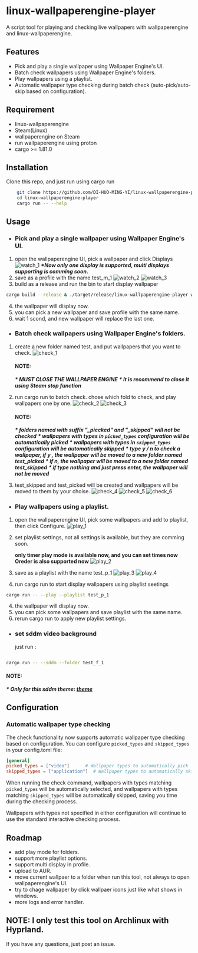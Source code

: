 # linux-wallpaperengine-player

A script tool for playing and checking live wallpapers with wallpaperengine and linux-wallpaperengine.

## Features

- Pick and play a single wallpaper using Wallpaper Engine's UI.
- Batch check wallpapers using Wallpaper Engine's folders.
- Play wallpapers using a playlist.
- Automatic wallpaper type checking during batch check (auto-pick/auto-skip based on configuration).

## Requirement

- linux-wallpaperengine
- Steam(Linux)
- wallpaperengine on Steam
- run wallpaperengine using proton
- cargo >= 1.81.0

## Installation

Clone this repo, and just run using cargo run

```bash
    git clone https://github.com/DI-HUO-MING-YI/linux-wallpaperengine-player.git
    cd linux-wallpaperengine-player
    cargo run -- --help

```

## Usage

- ### Pick and play a single wallpaper using Wallpaper Engine's UI.

1. open the wallpaperengine UI, pick a wallpaper and click Displays
   ![watch_1](./documents/watch_1.png)
   **_\*Now only one display is supported, multi displays supporting is comming soon._**
2. save as a profile with the name test_m_1
   ![watch_2](./documents/watch_2.png)
   ![watch_3](./documents/watch_3.png)
3. build as a release and run the bin to start display wallpaper

```bash
cargo build --release & ./target/release/linux-wallpaperengine-player watch --profile test_m_1


```

4. the wallpaper will display now.
5. you can pick a new wallpaper and save profile with the same name.
6. wait 1 scond, and new wallpaper will replace the last one.

- ### Batch check wallpapers using Wallpaper Engine's folders.

1. create a new folder named test, and put wallpapers that you want to check.
   ![check_1](./documents/check_1.png)
   #### NOTE:
   **_\* MUST CLOSE THE WALLPAPER ENGINE_**
   **_\* It is recommend to close it using Steam stop function_**
2. run cargo run to batch check. chose which fold to check, and play wallpapers one by one.
   ![check_2](./documents/check_2.png)
   ![check_3](./documents/check_3.png)

   #### NOTE:

   **_\* folders named with suffix "\_piecked" and "\_skipped" will not be checked_**
   **_\* wallpapers with types in `picked_types` configuration will be automatically picked_**
   **_\* wallpapers with types in `skipped_types` configuration will be automatically skipped_**
   **_\* type y / n to check a wallpaper, if y , the wallpaper will be moved to a new folder named test_picked_**
   **_\* if n, the wallpaper will be moved to a new folder named test_skipped_**
   **_\* if type nothing and just press enter, the wallpaper will not be moved_**

3. test_skipped and test_picked will be created and wallpapers will be moved to them by your choise.
   ![check_4](./documents/check_4.png)
   ![check_5](./documents/check_5.png)
   ![check_6](./documents/check_6.png)

- ### Play wallpapers using a playlist.

1. open the wallpaperengine UI, pick some wallpapers and add to playlist, then click Configure.
   ![play_1](./documents/play_1.png)
2. set playlist settings, not all settings is available, but they are comming soon.

   **only timer play mode is available now, and you can set times now**  
   **Oreder is also supported now**
   ![play_2](./documents/play_2.png)

3. save as a playlist with the name test_p_1
   ![play_3](./documents/play_3.png)
   ![play_4](./documents/play_4.png)
4. run cargo run to start display wallpapers using playlist seetings

```bash
cargo run -- --play --playlist test_p_1
```

4. the wallpaper will display now.
5. you can pick some wallpapers and save playlist with the same name.
6. rerun cargo run to apply new playlist settings.

- ### set sddm video background
  just run :

```bash

cargo run -- --sddm --folder test_f_1
```

#### NOTE:

**_\* Only for this sddm theme: [theme](https://github.com/DI-HUO-MING-YI/sddm-themes)_**

## Configuration

### Automatic wallpaper type checking

The check functionality now supports automatic wallpaper type checking based on configuration. You can configure `picked_types` and `skipped_types` in your config.toml file:

```toml
[general]
picked_types = ["video"]      # Wallpaper types to automatically pick
skipped_types = ["application"]  # Wallpaper types to automatically skip
```

When running the check command, wallpapers with types matching `picked_types` will be automatically selected, and wallpapers with types matching `skipped_types` will be automatically skipped, saving you time during the checking process.

Wallpapers with types not specified in either configuration will continue to use the standard interactive checking process.

## Roadmap

- add play mode for folders.
- support more playlist options.
- support multi display in profile.
- upload to AUR.
- move current wallpaer to a folder when run this tool, not always to open wallpaperengine's UI.
- try to chage wallpaper by click wallpaer icons just like what shows in windows.
- more logs and error handler.

## NOTE: I only test this tool on Archlinux with Hyprland.

If you have any questions, just post an issue.

